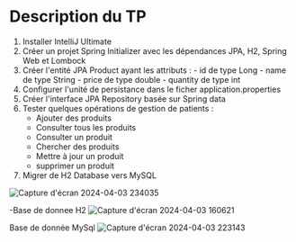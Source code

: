 # Description du TP
1. Installer IntelliJ Ultimate
2. Créer un projet Spring Initializer avec les dépendances JPA, H2, Spring Web et Lombock
3. Créer l'entité JPA Product ayant les attributs :
       - id de type Long
       - name de type String
       - price de type double
       - quantity de type int
4. Configurer l'unité de persistance dans le ficher application.properties 
5. Créer l'interface JPA Repository basée sur Spring data
6. Tester quelques opérations de gestion de patients :
    - Ajouter des produits
    - Consulter tous les produits
    - Consulter un produit
    - Chercher des produits
    - Mettre à jour un produit 
    - supprimer un produit
7. Migrer de H2 Database vers MySQL

 ![Capture d'écran 2024-04-03 234035](https://github.com/Yassinox0/Yassine_Benmansour_JEE/assets/117094979/3fb9fb6d-4704-4981-9fe3-b07ad82a728d)

-Base de donnee H2
![Capture d'écran 2024-04-03 160621](https://github.com/Yassinox0/Yassine_Benmansour_JEE/assets/117094979/725b3836-2f86-485a-a3f3-1582632d413b)

Base de donnée MySql
![Capture d'écran 2024-04-03 223143](https://github.com/Yassinox0/Yassine_Benmansour_JEE/assets/117094979/a60b2718-8b5a-4ffe-97e8-ce2d9ba23fb2)

